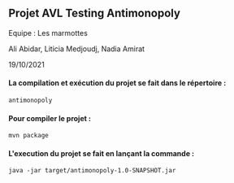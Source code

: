 ## Projet AVL Testing Antimonopoly

Equipe : Les marmottes

Ali Abidar, Liticia Medjoudj, Nadia Amirat


19/10/2021

#### La compilation et exécution du projet se fait dans le répertoire :

 ```antimonopoly```
#### Pour compiler le projet :
 ```
 mvn package
 ```
#### L'execution du projet se fait en lançant la commande :
```
java -jar target/antimonopoly-1.0-SNAPSHOT.jar
```

